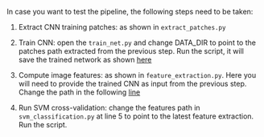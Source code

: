 In case you want to test the pipeline, the following steps need to be taken:

1) Extract CNN training patches: as shown in `extract_patches.py`

2) Train CNN: open the `train_net.py` and change DATA_DIR to point to the patches path extracted from the previous step. Run the script, it will save the trained network as shown [here](https://github.com/kPsarakis/Image-Forgery-Detection-CNN/blob/9dc3f0468cf5f0161f2ac296ece98001a603c1ea/src/train_net.py#L30)

3) Compute image features: as shown in `feature_extraction.py`. Here you will need to provide the trained CNN as input from the previous step. Change the path in the following [line](https://github.com/kPsarakis/Image-Forgery-Detection-CNN/blob/9dc3f0468cf5f0161f2ac296ece98001a603c1ea/src/feature_extraction.py#L8)

4) Run SVM cross-validation: change the features path in `svm_classification.py` at line 5 to point to the latest feature extraction. Run the script.
